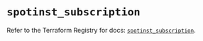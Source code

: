 # `spotinst_subscription`

Refer to the Terraform Registry for docs: [`spotinst_subscription`](https://registry.terraform.io/providers/spotinst/spotinst/1.202.0/docs/resources/subscription).
